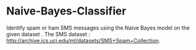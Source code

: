 # Naive-Bayes-Classifier
Identify spam or ham SMS messages using the Naive Bayes model on the given dataset .
The SMS dataset : http://archive.ics.uci.edu/ml/datasets/SMS+Spam+Collection.
